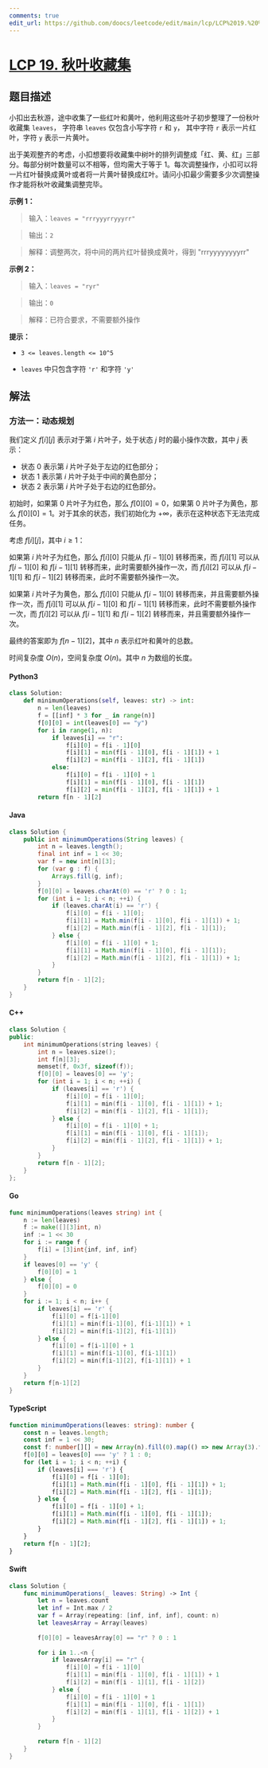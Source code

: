 ```yaml
---
comments: true
edit_url: https://github.com/doocs/leetcode/edit/main/lcp/LCP%2019.%20%E7%A7%8B%E5%8F%B6%E6%94%B6%E8%97%8F%E9%9B%86/README.md
---
```


<!-- problem:start -->

# [LCP 19. 秋叶收藏集](https://leetcode.cn/problems/UlBDOe)

## 题目描述

<!-- description:start -->

小扣出去秋游，途中收集了一些红叶和黄叶，他利用这些叶子初步整理了一份秋叶收藏集 `leaves`， 字符串 `leaves` 仅包含小写字符 `r` 和 `y`， 其中字符 `r` 表示一片红叶，字符 `y` 表示一片黄叶。

出于美观整齐的考虑，小扣想要将收藏集中树叶的排列调整成「红、黄、红」三部分。每部分树叶数量可以不相等，但均需大于等于 1。每次调整操作，小扣可以将一片红叶替换成黄叶或者将一片黄叶替换成红叶。请问小扣最少需要多少次调整操作才能将秋叶收藏集调整完毕。

**示例 1：**

> 输入：`leaves = "rrryyyrryyyrr"`

>

> 输出：`2`

>

> 解释：调整两次，将中间的两片红叶替换成黄叶，得到 "rrryyyyyyyyrr"

**示例 2：**

> 输入：`leaves = "ryr"`

>

> 输出：`0`

>

> 解释：已符合要求，不需要额外操作

**提示：**

-   `3 <= leaves.length <= 10^5`

-   `leaves` 中只包含字符 `'r'` 和字符 `'y'`

<!-- description:end -->

## 解法

<!-- solution:start -->

### 方法一：动态规划

我们定义 $f[i][j]$ 表示对于第 $i$ 片叶子，处于状态 $j$ 时的最小操作次数，其中 $j$ 表示：

-   状态 $0$ 表示第 $i$ 片叶子处于左边的红色部分；
-   状态 $1$ 表示第 $i$ 片叶子处于中间的黄色部分；
-   状态 $2$ 表示第 $i$ 片叶子处于右边的红色部分。

初始时，如果第 $0$ 片叶子为红色，那么 $f[0][0] = 0$，如果第 $0$ 片叶子为黄色，那么 $f[0][0] = 1$。对于其余的状态，我们初始化为 $+\infty$，表示在这种状态下无法完成任务。

考虑 $f[i][j]$，其中 $i \ge 1$：

如果第 $i$ 片叶子为红色，那么 $f[i][0]$ 只能从 $f[i-1][0]$ 转移而来，而 $f[i][1]$ 可以从 $f[i-1][0]$ 和 $f[i-1][1]$ 转移而来，此时需要额外操作一次，而 $f[i][2]$ 可以从 $f[i-1][1]$ 和 $f[i-1][2]$ 转移而来，此时不需要额外操作一次。

如果第 $i$ 片叶子为黄色，那么 $f[i][0]$ 只能从 $f[i-1][0]$ 转移而来，并且需要额外操作一次，而 $f[i][1]$ 可以从 $f[i-1][0]$ 和 $f[i-1][1]$ 转移而来，此时不需要额外操作一次，而 $f[i][2]$ 可以从 $f[i-1][1]$ 和 $f[i-1][2]$ 转移而来，并且需要额外操作一次。

最终的答案即为 $f[n-1][2]$，其中 $n$ 表示红叶和黄叶的总数。

时间复杂度 $O(n)$，空间复杂度 $O(n)$。其中 $n$ 为数组的长度。

<!-- tabs:start -->

#### Python3

```python
class Solution:
    def minimumOperations(self, leaves: str) -> int:
        n = len(leaves)
        f = [[inf] * 3 for _ in range(n)]
        f[0][0] = int(leaves[0] == "y")
        for i in range(1, n):
            if leaves[i] == "r":
                f[i][0] = f[i - 1][0]
                f[i][1] = min(f[i - 1][0], f[i - 1][1]) + 1
                f[i][2] = min(f[i - 1][2], f[i - 1][1])
            else:
                f[i][0] = f[i - 1][0] + 1
                f[i][1] = min(f[i - 1][0], f[i - 1][1])
                f[i][2] = min(f[i - 1][2], f[i - 1][1]) + 1
        return f[n - 1][2]
```

#### Java

```java
class Solution {
    public int minimumOperations(String leaves) {
        int n = leaves.length();
        final int inf = 1 << 30;
        var f = new int[n][3];
        for (var g : f) {
            Arrays.fill(g, inf);
        }
        f[0][0] = leaves.charAt(0) == 'r' ? 0 : 1;
        for (int i = 1; i < n; ++i) {
            if (leaves.charAt(i) == 'r') {
                f[i][0] = f[i - 1][0];
                f[i][1] = Math.min(f[i - 1][0], f[i - 1][1]) + 1;
                f[i][2] = Math.min(f[i - 1][2], f[i - 1][1]);
            } else {
                f[i][0] = f[i - 1][0] + 1;
                f[i][1] = Math.min(f[i - 1][0], f[i - 1][1]);
                f[i][2] = Math.min(f[i - 1][2], f[i - 1][1]) + 1;
            }
        }
        return f[n - 1][2];
    }
}
```

#### C++

```cpp
class Solution {
public:
    int minimumOperations(string leaves) {
        int n = leaves.size();
        int f[n][3];
        memset(f, 0x3f, sizeof(f));
        f[0][0] = leaves[0] == 'y';
        for (int i = 1; i < n; ++i) {
            if (leaves[i] == 'r') {
                f[i][0] = f[i - 1][0];
                f[i][1] = min(f[i - 1][0], f[i - 1][1]) + 1;
                f[i][2] = min(f[i - 1][2], f[i - 1][1]);
            } else {
                f[i][0] = f[i - 1][0] + 1;
                f[i][1] = min(f[i - 1][0], f[i - 1][1]);
                f[i][2] = min(f[i - 1][2], f[i - 1][1]) + 1;
            }
        }
        return f[n - 1][2];
    }
};
```

#### Go

```go
func minimumOperations(leaves string) int {
	n := len(leaves)
	f := make([][3]int, n)
	inf := 1 << 30
	for i := range f {
		f[i] = [3]int{inf, inf, inf}
	}
	if leaves[0] == 'y' {
		f[0][0] = 1
	} else {
		f[0][0] = 0
	}
	for i := 1; i < n; i++ {
		if leaves[i] == 'r' {
			f[i][0] = f[i-1][0]
			f[i][1] = min(f[i-1][0], f[i-1][1]) + 1
			f[i][2] = min(f[i-1][2], f[i-1][1])
		} else {
			f[i][0] = f[i-1][0] + 1
			f[i][1] = min(f[i-1][0], f[i-1][1])
			f[i][2] = min(f[i-1][2], f[i-1][1]) + 1
		}
	}
	return f[n-1][2]
}
```

#### TypeScript

```ts
function minimumOperations(leaves: string): number {
    const n = leaves.length;
    const inf = 1 << 30;
    const f: number[][] = new Array(n).fill(0).map(() => new Array(3).fill(inf));
    f[0][0] = leaves[0] === 'y' ? 1 : 0;
    for (let i = 1; i < n; ++i) {
        if (leaves[i] === 'r') {
            f[i][0] = f[i - 1][0];
            f[i][1] = Math.min(f[i - 1][0], f[i - 1][1]) + 1;
            f[i][2] = Math.min(f[i - 1][2], f[i - 1][1]);
        } else {
            f[i][0] = f[i - 1][0] + 1;
            f[i][1] = Math.min(f[i - 1][0], f[i - 1][1]);
            f[i][2] = Math.min(f[i - 1][2], f[i - 1][1]) + 1;
        }
    }
    return f[n - 1][2];
}
```

#### Swift

```swift
class Solution {
    func minimumOperations(_ leaves: String) -> Int {
        let n = leaves.count
        let inf = Int.max / 2
        var f = Array(repeating: [inf, inf, inf], count: n)
        let leavesArray = Array(leaves)
        
        f[0][0] = leavesArray[0] == "r" ? 0 : 1
        
        for i in 1..<n {
            if leavesArray[i] == "r" {
                f[i][0] = f[i - 1][0]
                f[i][1] = min(f[i - 1][0], f[i - 1][1]) + 1
                f[i][2] = min(f[i - 1][1], f[i - 1][2])
            } else {
                f[i][0] = f[i - 1][0] + 1
                f[i][1] = min(f[i - 1][0], f[i - 1][1])
                f[i][2] = min(f[i - 1][1], f[i - 1][2]) + 1
            }
        }
        
        return f[n - 1][2]
    }
}
```

<!-- tabs:end -->

<!-- solution:end -->

<!-- problem:end -->
